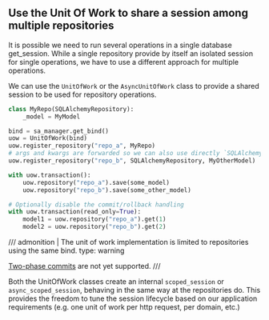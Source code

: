 ## Use the Unit Of Work to share a session among multiple repositories

It is possible we need to run several operations in a single database get_session. While a single
repository provide by itself an isolated session for single operations, we have to use a different
approach for multiple operations.

We can use the `UnitOfWork` or the `AsyncUnitOfWork` class to provide a shared session to
be used for repository operations.

```python
class MyRepo(SQLAlchemyRepository):
    _model = MyModel

bind = sa_manager.get_bind()
uow = UnitOfWork(bind)
uow.register_repository("repo_a", MyRepo)
# args and kwargs are forwarded so we can also use directly `SQLAlchemyRepository` class
uow.register_repository("repo_b", SQLAlchemyRepository, MyOtherModel)

with uow.transaction():
    uow.repository("repo_a").save(some_model)
    uow.repository("repo_b").save(some_other_model)

# Optionally disable the commit/rollback handling
with uow.transaction(read_only=True):
    model1 = uow.repository("repo_a").get(1)
    model2 = uow.repository("repo_b").get(2)
```

/// admonition | The unit of work implementation is limited to repositories using the same bind.
    type: warning

[Two-phase commits](https://docs.sqlalchemy.org/en/20/orm/session_transaction.html#enabling-two-phase-commit)
are not yet supported.
///

Both the UnitOfWork classes create an internal `scoped_session` or `async_scoped_session`, behaving
in the same way at the repositories do. This provides the freedom to tune the session lifecycle based
on our application requirements (e.g. one unit of work per http request, per domain, etc.)
